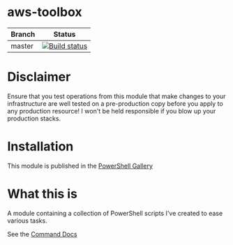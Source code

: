 # aws-toolbox

|Branch|Status|
|------|------|
|master|[![Build status](https://ci.appveyor.com/api/projects/status/t6p8w8pfvy2emlr9?svg=true)](https://ci.appveyor.com/project/fireflycons/aws-toolbox/branch/master)|

# Disclaimer

Ensure that you test operations from this module that make changes to your infrastructure are
well tested on a pre-production copy before you apply to any production resource!
I won't be held responsible if you blow up your production stacks.

# Installation

This module is published in the [PowerShell Gallery](https://www.powershellgallery.com/packages?q=aws-toolbox)

# What this is
A module containing a collection of PowerShell scripts I've created to ease various tasks.

See the [Command Docs](https://github.com/fireflycons/aws-toolbox/tree/master/docs/en-US/aws-toolbox.md)
